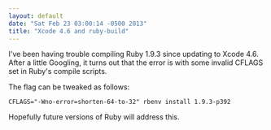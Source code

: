 ```yaml
---
layout: default
date: "Sat Feb 23 03:00:14 -0500 2013"
title: "Xcode 4.6 and ruby-build"
---
```


I've been having trouble compiling Ruby 1.9.3 since updating to Xcode 4.6.
After a little Googling, it turns out that the error is with some invalid
CFLAGS set in Ruby's compile scripts.

The flag can be tweaked as follows:

```
CFLAGS="-Wno-error=shorten-64-to-32" rbenv install 1.9.3-p392
```

Hopefully future versions of Ruby will address this.
